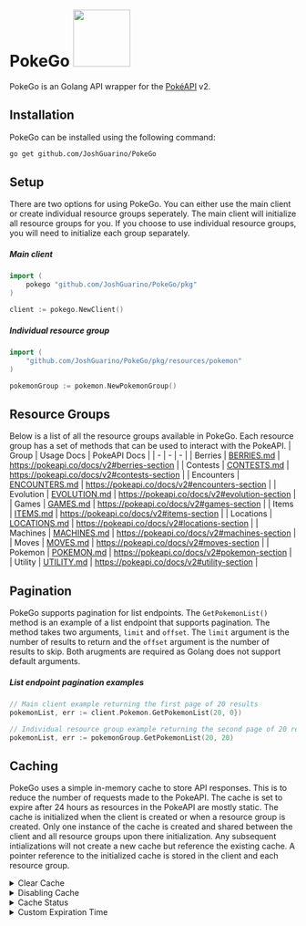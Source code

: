 # PokeGo <a href="https://pokeapi.co/api/v2/pokemon/charmander"><img src='https://veekun.com/dex/media/pokemon/global-link/4.png' height=100px/></a>

PokeGo is an Golang API wrapper for the [PokéAPI](https://pokeapi.co/) v2.

## Installation

PokeGo can be installed using the following command:

```bash
go get github.com/JoshGuarino/PokeGo
```

## Setup

There are two options for using PokeGo. You can either use the main client or create individual resource groups seperately.
The main client will initialize all resource groups for you. If you choose to use individual resource groups,
you will need to initialize each group separately.

##### Main client

```go
import (
    pokego "github.com/JoshGuarino/PokeGo/pkg"
)

client := pokego.NewClient()
```

##### Individual resource group

```go
import (
    "github.com/JoshGuarino/PokeGo/pkg/resources/pokemon"
)

pokemonGroup := pokemon.NewPokemonGroup()
```

## Resource Groups

Below is a list of all the resource groups available in PokeGo. Each resource group has a set of methods that can be used to interact with the PokeAPI.
| Group | Usage Docs | PokeAPI Docs |
| - | - | - |
| Berries | [BERRIES.md](pkg/resources/berries/BERRIES.md) | https://pokeapi.co/docs/v2#berries-section |
| Contests | [CONTESTS.md](pkg/resources/contests/CONTESTS.md) | https://pokeapi.co/docs/v2#contests-section |
| Encounters | [ENCOUNTERS.md](pkg/resources/encounters/ENCOUNTERS.md) | https://pokeapi.co/docs/v2#encounters-section |
| Evolution | [EVOLUTION.md](pkg/resources/evolution/EVOLUTION.md) | https://pokeapi.co/docs/v2#evolution-section |
| Games | [GAMES.md](pkg/resources/games/GAMES.md) | https://pokeapi.co/docs/v2#games-section |
| Items | [ITEMS.md](pkg/resources/items/ITEMS.md) | https://pokeapi.co/docs/v2#items-section |
| Locations | [LOCATIONS.md](pkg/resources/locations/LOCATIONS.md) | https://pokeapi.co/docs/v2#locations-section |
| Machines | [MACHINES.md](pkg/resources/machines/MACHINES.md) | https://pokeapi.co/docs/v2#machines-section |
| Moves | [MOVES.md](pkg/resources/moves/MOVES.md) | https://pokeapi.co/docs/v2#moves-section |
| Pokemon | [POKEMON.md](pkg/resources/pokemon/POKEMON.md) | https://pokeapi.co/docs/v2#pokemon-section |
| Utility | [UTILITY.md](pkg/resources/utility/UTILITY.md) | https://pokeapi.co/docs/v2#utility-section |

## Pagination

PokeGo supports pagination for list endpoints. The `GetPokemonList()` method is an example of a list endpoint that supports pagination.
The method takes two arguments, `limit` and `offset`. The `limit` argument is the number of results to return and the `offset` argument
is the number of results to skip. Both arugments are required as Golang does not support default arguments.

##### List endpoint pagination examples

```go
// Main client example returning the first page of 20 results
pokemonList, err := client.Pokemon.GetPokemonList(20, 0})

// Individual resource group example returning the second page of 20 results
pokemonList, err := pokemonGroup.GetPokemonList(20, 20)
```

## Caching

PokeGo uses a simple in-memory cache to store API responses. This is to reduce the number of requests made to the PokeAPI.
The cache is set to expire after 24 hours as resources in the PokeAPI are mostly static.
The cache is initialized when the client is created or when a resource group is created.
Only one instance of the cache is created and shared between the client and all resource groups upon there initialization.
Any subsequent intializations will not create a new cache but reference the existing cache.
A pointer reference to the initialized cache is stored in the client and each resource group.

<details>
<summary>Clear Cache</summary>

##### The cache can be cleared by calling the `Clear()` method on the cache.

```go
// Main client example
client.Cache.Clear()

// Individual resource group example
resourceGroup.Cache.Clear()
```

</details>

<details>
<summary>Disabling Cache</summary>

##### The active status of the cache can be set by calling the `setActive()` method on the cache.

```go
// Main client example
client.Cache.SetActive(false)

// Individual resource group example
resourceGroup.Cache.SetActive(false)
```

</details>

<details>
<summary>Cache Status</summary>

##### The active status of the cache can be checked by calling the `GetActive()` method on the cache.

```go
// Main client example
client.Cache.GetActive()

// Individual resource group example
resourceGroup.Cache.GetActive()
```

</details>

<details>
    <summary>Custom Expiration Time</summary>

##### The expiration time of the cache can be set by calling the `SetExpiration()` method on the cache.

```go
// Main client example
client.Cache.SetExpiration(48 * time.Hour)

// Individual resource group example
resourceGroup.Cache.SetExpiration(48 * time.Hour)
```

</details>
